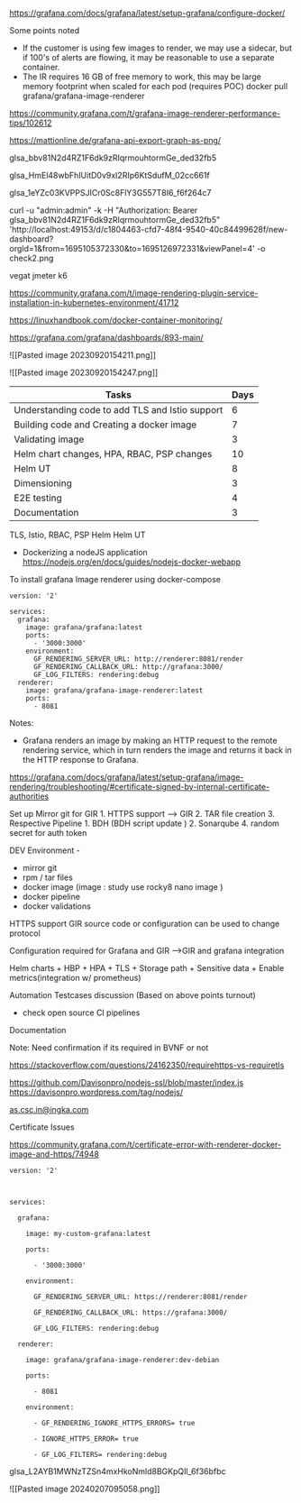 

https://grafana.com/docs/grafana/latest/setup-grafana/configure-docker/

Some points noted

- If the customer is using few images to render, we may use a sidecar, but if 100's of alerts are flowing, it may be reasonable to use a separate container.
- The IR requires 16 GB of free memory to work, this may be large memory footprint when scaled for each pod (requires POC)
docker pull grafana/grafana-image-renderer


https://community.grafana.com/t/grafana-image-renderer-performance-tips/102612


https://mattionline.de/grafana-api-export-graph-as-png/

glsa_bbv81N2d4RZ1F6dk9zRIqrmouhtormGe_ded32fb5

glsa_HmEl48wbFhIUitD0v9xI2RIp6KtSdufM_02cc661f

glsa_1eYZc03KVPPSJICr0Sc8FlY3G557T8I6_f6f264c7

curl -u "admin:admin" -k -H "Authorization: Bearer glsa_bbv81N2d4RZ1F6dk9zRIqrmouhtormGe_ded32fb5" 'http://localhost:49153/d/c1804463-cfd7-48f4-9540-40c84499628f/new-dashboard?orgId=1&from=1695105372330&to=1695126972331&viewPanel=4' -o check2.png


vegat jmeter k6

https://community.grafana.com/t/image-rendering-plugin-service-installation-in-kubernetes-environment/41712


https://linuxhandbook.com/docker-container-monitoring/

https://grafana.com/grafana/dashboards/893-main/


![[Pasted image 20230920154211.png]]


![[Pasted image 20230920154247.png]]



| Tasks                                           | Days |
| ----------------------------------------------- | ---- |
| Understanding code to add TLS and Istio support | 6    |
| Building code and Creating a docker image       | 7    |
| Validating image                                | 3    |
| Helm chart changes, HPA, RBAC, PSP changes      | 10   |
| Helm UT                                         | 8    |
| Dimensioning                                    | 3    |
| E2E testing                                     | 4    |
| Documentation                                   |  3    |


TLS, Istio, RBAC, PSP
Helm
Helm UT



- Dockerizing a nodeJS application https://nodejs.org/en/docs/guides/nodejs-docker-webapp


To install grafana Image renderer using docker-compose

```
version: '2'

services:
  grafana:
    image: grafana/grafana:latest
    ports:
      - '3000:3000'
    environment:
      GF_RENDERING_SERVER_URL: http://renderer:8081/render
      GF_RENDERING_CALLBACK_URL: http://grafana:3000/
      GF_LOG_FILTERS: rendering:debug
  renderer:
    image: grafana/grafana-image-renderer:latest
    ports:
      - 8081
```

Notes:
- Grafana renders an image by making an HTTP request to the remote rendering service, which in turn renders the image and returns it back in the HTTP response to Grafana.


https://grafana.com/docs/grafana/latest/setup-grafana/image-rendering/troubleshooting/#certificate-signed-by-internal-certificate-authorities







Set up Mirror git for GIR
	1. HTTPS support --> GIR
	2. TAR file creation
	3. Respective Pipeline
		1. BDH (BDH script update )
		2. Sonarqube 
	4. random secret for auth token



DEV Environment -
- mirror git
- rpm / tar files
- docker image (image : study use rocky8 nano image )
- docker pipeline
- docker validations

HTTPS support
	GIR source code or configuration can be used to change protocol

Configuration required for Grafana and GIR -->GIR and grafana integration

Helm charts + HBP + HPA + TLS + Storage path + Sensitive data + Enable metrics(integration w/ prometheus)

Automation Testcases discussion (Based on above points turnout)
 - check open source CI pipelines 

Documentation

Note: Need confirmation if its required in BVNF or not

https://stackoverflow.com/questions/24162350/requirehttps-vs-requiretls


https://github.com/Davisonpro/nodejs-ssl/blob/master/index.js
https://davisonpro.wordpress.com/tag/nodejs/


as.csc.in@ingka.com








Certificate Issues


https://community.grafana.com/t/certificate-error-with-renderer-docker-image-and-https/74948

```
version: '2'

  

services:

  grafana:

    image: my-custom-grafana:latest

    ports:

      - '3000:3000'

    environment:

      GF_RENDERING_SERVER_URL: https://renderer:8081/render

      GF_RENDERING_CALLBACK_URL: https://grafana:3000/

      GF_LOG_FILTERS: rendering:debug

  renderer:

    image: grafana/grafana-image-renderer:dev-debian

    ports:

      - 8081

    environment:

      - GF_RENDERING_IGNORE_HTTPS_ERRORS= true

      - IGNORE_HTTPS_ERROR= true

      - GF_LOG_FILTERS= rendering:debug
```


glsa_L2AYB1MWNzTZSn4mxHkoNmld8BGKpQIl_6f36bfbc




![[Pasted image 20240207095058.png]]